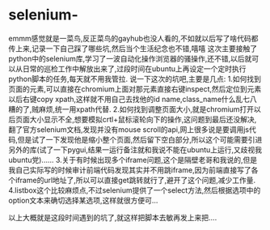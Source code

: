 # selenium-
emmm感觉就是一菜鸟,反正菜鸟的gayhub也没人看的,不如就以后写了啥代码都传上来,记录一下自己踩了哪些坑,然后当个生活纪念也不错,嘻嘻
这次主要接触了python中的selenium库,学习了一波自动化操作浏览器的骚操作,还不错,以后就可以从日常的巡检工作中解放出来了,过段时间在ubuntu上再设定一个定时执行python脚本的任务,每天就不用我管拉.
说一下这次的坑吧,主要是几点:
1.如何找到页面的元素,可以直接在chromium上面对那元素直接右键inspect,然后定位到元素以后右键copy xpath,这样就不用自己去找他的id name,class_name什么乱七八糟的了,贼麻烦,统一用xpath代替.
2.如何找到调整页面大小,就是chromium打开以后页面大小显示不全,想要模拟crtl+鼠标滚轮向下的操作,这问题到最后还没解决,翻了官方selenium文档,发现并没有mouse scroll的api,网上很多说是要调用js代码,但是试了一下发现他是缩小整个页面,然后留下空白部分,所以这个可能需要引进另外的库(试了一下pygui,结果一运行备注就和我说不能在ubuntu上运行,又歧视我ubuntu党)......
3.关于有时候出现多个iframe问题,这个是隔壁老哥和我说的,但是我自己实际写的时候审计前端代码发现其实并不用跳iframe,因为前端直接写了各个iframe的url地址了,所以可以直接get跳转就行了,避开了这个问题,减少工作量.
4.listbox这个比较麻烦点,不过selenium提供了一个select方法,然后根据选项中的option文本来确切选择某选项,这样就很方便可...

以上大概就是这段时间遇到的坑了,就这样把脚本去敏再发上来把....
